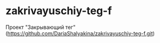 # zakrivayuschiy-teg-f
Проект "Закрывающий тег" (https://github.com/DariaShalyakina/zakrivayuschiy-teg-f.git)
